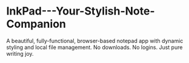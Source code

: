 # InkPad---Your-Stylish-Note-Companion
A beautiful, fully-functional, browser-based notepad app with dynamic styling and local file management. No downloads. No logins. Just pure writing joy.

